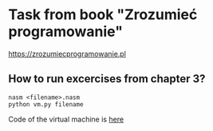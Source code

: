 # Task from book "Zrozumieć programowanie"
https://zrozumiecprogramowanie.pl
## How to run excercises from chapter 3?

    nasm <filename>.nasm
    python vm.py filename

Code of the virtual machine is [here](https://github.com/gynvael/zrozumiec-programowanie/tree/master/007-Czesc_II-Rozdzial_3-Podstawy_architektury_komputerowe)